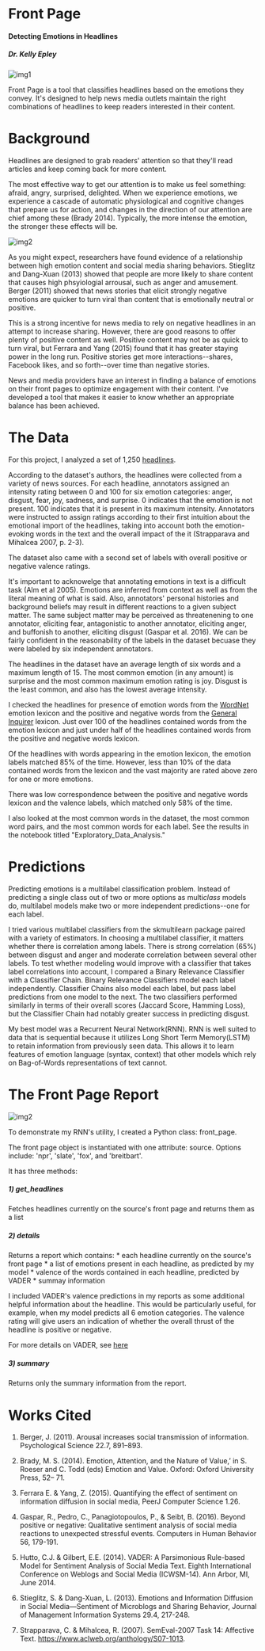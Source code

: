 # Front Page

#### Detecting Emotions in Headlines
##### Dr. Kelly Epley

![img1](images/personal-2923048_1920.jpg)

Front Page is a tool that classifies headlines based on the emotions they convey. It's designed to help news media outlets maintain the right combinations of headlines to keep readers interested in their content. 
 

# Background

Headlines are designed to grab readers' attention so that they'll read articles and keep coming back for more content.

The most effective way to get our attention is to make us feel something: afraid, angry, surprised, delighted. When we experience emotions, we experience a cascade of automatic physiological and cognitive changes that prepare us for action, and changes in the direction of our attention are chief among these (Brady 2014). Typically, the more intense the emotion, the stronger these effects will be. 

![img2](images/john-schnobrich-FlPc9_VocJ4-unsplash.jpg)

As you might expect, researchers have found evidence of a relationship between high emotion content and social media sharing behaviors. Stieglitz and Dang-Xuan (2013) showed that people are more likely to share content that causes high phsyiologial arrousal, such as anger and amusement. Berger (2011) showed that news stories that elicit strongly negative emotions are quicker to turn viral than content that is emotionally neutral or positive.

This is a strong incentive for news media to rely on negative headlines in an attempt to increase sharing. However, there are good reasons to offer plenty of positive content as well. Positive content may not be as quick to turn viral, but Ferrara and Yang (2015) found that it has greater staying power in the long run. Positive stories get more interactions--shares, Facebook likes, and so forth--over time than negative stories.  

News and media providers have an interest in finding a balance of emotions on their front pages to optimize engagement with their content. I've developed a tool that makes it easier to know whether an appropriate balance has been achieved.

# The Data

For this project, I analyzed a set of 1,250 [headlines](http://web.eecs.umich.edu/~mihalcea/affectivetext/). 

According to the dataset's authors, the headlines were collected from a variety of news sources. For each headline, annotators assigned an intensity rating between 0 and 100 for six emotion categories: anger, disgust, fear, joy, sadness, and surprise. 0 indicates that the emotion is not present. 100 indicates that it is present in its maximum intensity. Annotators were instructed to assign ratings according to their first intuition about the emotional import of the headlines, taking into account both the emotion-evoking words in the text and the overall impact of the it (Strapparava and Mihalcea 2007, p. 2-3).

The dataset also came with a second set of labels with overall positive or negative valence ratings.

It's important to acknowelge that annotating emotions in text is a difficult task (Alm et al 2005). Emotions are inferred from context as well as from the literal meaning of what is said. Also, annotators' personal histories and background beliefs may result in different reactions to a given subject matter. The same subject matter may be perceived as threatenening to one annotator, eliciting fear, antagonistic to another annotator, eliciting anger, and buffonish to another, eliciting disgust (Gaspar et al. 2016). We can be fairly confident in the reasonability of the labels in the dataset becuase they were labeled by six independent annotators. 

The headlines in the dataset have an average length of six words and a maximum length of 15. The most common emotion (in any amount) is surprise and the most common maximum emotion rating is joy. Disgust is the least common, and also has the lowest average intensity.

I checked the headlines for presence of emotion words from the [WordNet](https://wordnet.princeton.edu) emotion lexicon and the positive and negative words from the [General Inquirer](http://www.wjh.harvard.edu/~inquirer/) lexicon. Just over 100 of the headlines contained words from the emotion lexicon and just under half of the headlines contained words from the positive and negative words lexicon. 

Of the headlines with words appearing in the emotion lexicon, the emotion labels matched 85% of the time. However, less than 10% of the data contained words from the lexicon and the vast majority are rated above zero for one or more emotions.  

There was low correspondence between the positive and negative words lexicon and the valence labels, which matched only 58% of the time.

I also looked at the most common words in the dataset, the most common word pairs, and the most common words for each label. See the results in the notebook titled "Exploratory_Data_Analysis."


# Predictions

Predicting emotions is a multilabel classification problem. Instead of predicting a single class out of two or more options as multi*class* models do, multilabel models make two or more independent predictions--one for each label. 

I tried various multilabel classifiers from the skmultilearn package paired with a variety of estimators. In choosing a multilabel classifier, it matters whether there is correlation among labels. There is strong correlation (65%) between disgust and anger and moderate correlation between several other labels. To test whether modeling would improve with a classifier that takes label correlations into account, I compared a Binary Relevance Classifier with a Classifier Chain. Binary Relevance Classifiers model each label independently. Classifier Chains also model each label, but pass label predictions from one model to the next. The two classifiers performed similarly in terms of their overall scores (Jaccard Score, Hamming Loss), but the Classifier Chain had notably greater success in predicting disgust.

My best model was a Recurrent Neural Network(RNN). RNN is well suited to data that is sequential because it utilizes Long Short Term Memory(LSTM) to retain information from previously seen data. This allows it to learn features of emotion language (syntax, context) that other models which rely on Bag-of-Words representations of text cannot.  


# The Front Page Report

![img2](images/newspaper-973048_1920.jpg)

To demonstrate my RNN's utility, I created a Python class: front_page. 

The front page object is instantiated with one attribute: source. Options include: 'npr', 'slate', 'fox', and 'breitbart'. 

It has three methods:

##### 1) get_headlines
Fetches headlines currently on the source's front page and returns them as a list

##### 2) details
Returns a report which contains:
    * each headline currently on the source's front page
    * a list of emotions present in each headline, as predicted by my model
    * valence of the words contained in each headline, predicted by VADER
    * summay information
    
I included VADER's valence predictions in my reports as some additional helpful information about the headline. This would be particularly useful, for example, when my model predicts all 6 emotion categories. The valence rating will give users an indication of whether the overall thrust of the headline is positive or negative.

For more details on VADER, see [here](https://github.com/cjhutto/vaderSentiment)

##### 3) summary
Returns only the summary information from the report.


# Works Cited 

1. Berger, J. (2011). Arousal increases social transmission of information. Psychological Science 22.7, 891–893.

2. Brady, M. S. (2014). Emotion, Attention, and the Nature of Value,’ in S. Roeser and C. Todd (eds) Emotion and Value. Oxford: Oxford University Press, 52– 71.

3. Ferrara E. & Yang, Z. (2015). Quantifying the effect of sentiment on information diffusion in social media, PeerJ Computer Science 1.26. 

4. Gaspar, R., Pedro, C., Panagiotopoulos, P., & Seibt, B. (2016). Beyond positive or negative: Qualitative sentiment analysis of social media reactions to unexpected stressful events. Computers in Human Behavior 56, 179-191.

5. Hutto, C.J. & Gilbert, E.E. (2014). VADER: A Parsimonious Rule-based Model for Sentiment Analysis of Social Media Text. Eighth International Conference on Weblogs and Social Media (ICWSM-14). Ann Arbor, MI, June 2014.

6. Stieglitz, S. & Dang-Xuan, L. (2013). Emotions and Information Diffusion in Social Media—Sentiment of Microblogs and Sharing Behavior, Journal of Management Information Systems 29.4, 217-248.

7. Strapparava, C. & Mihalcea, R. (2007). SemEval-2007 Task 14: Affective Text. https://www.aclweb.org/anthology/S07-1013.








